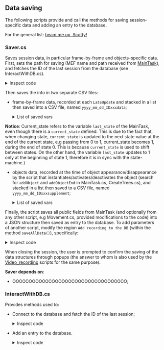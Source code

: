 ## Data saving

The following scripts provide and call the methods for saving session-specific data and adding an entry to the database.

For the general list: [beam me up, Scotty!](../README.md)

### Saver.cs

Saves session data, in particular frame-by-frame and objects-specific data. 
First, sets the path for saving (MEF name and path received from [MainTask](https://github.com/fattorilab/vr-navigation-tasks/blob/main/Docs/scripts_docs/Task_management.md#maintaskcs)), and fetches the ID of the last session from the database (see InteractWithDB.cs).

  <details> 
  <summary>Inspect code</summary>
  
  ```c#
    void Awake()
    {
        #region Choose monkey and set path

        string MEF = GetComponent<MainTask>().MEF;
        path_to_data = GetComponent<MainTask>().path_to_data;
        if (MEF.ToLower() == "ciuffa") { path_to_MEF = Path.Combine(path_to_data, "MEF27"); }
        else if (MEF.ToLower() == "lisca") { path_to_MEF = Path.Combine(path_to_data, "MEF28"); }
        else
        {
            bool ans = EditorUtility.DisplayDialog("Wrong MEF name", "Unable to find the monkey" + MEF, //don't know how to put a simple popup here (the choice is irrelevant)
                            "Close and check MEF in MainTask");
            QuitGame();
        }

        Debug.Log($"If desidered, files will be saved in {path_to_MEF}");

        #endregion

        #region Connect to DB and get last ID

        try
        {
            DB = GameObject.Find("DB");
            string path_to_DB = Path.Combine(path_to_MEF, "esperimentiVR.db");
            lastIDFromDB = DB.GetComponent<InteractWithDB>().GetLastIDfromDB(path_to_DB);
        }
        catch
        {
            bool ans = EditorUtility.DisplayDialog("Cannot interact with DB", "It is not possible to read last ID from database. You may not to be able to save data",
                            "Close and check DB", "Proceed anyway");
            if (ans) { QuitGame(); }
        }

        #endregion

    }
      
  ```
  </details>

Then saves the info in two separate CSV files:
- frame-by-frame data, recorded at each `LateUpdate` and stacked in a list then saved into a CSV file, named `yyyy_mm_dd_IDxxxdata`;
  <details> 
    <summary>List of saved vars</summary>

    ```c#
      string general_vars = "Unity_timestamp; Frame; ";
      string task_general_vars = "Trial; Correct Trials; Current_condition; Current_state; Error_type; Reward_count; ";
      string task_specific_vars = ""; // correct_target; interval; 
      string move_vars = "player_x_arduino; player_y_arduino; player_x;  player_y; player_z; player_x_rot; player_y_rot; player_z_rot; ";
      string eyes_vars = "pupil_timestamp; px_eye_right; py_eye_right; px_eye_left; py_eye_left; " +
                              "eye_diameter_left; eye_diameter_right";
    ```

<a name="Notice">**Notice**</a>: Current_state refers to the variable `last_state` of the MainTask, even though there is a `current_state` defined. This is due to the fact that, when changing state, `current_state` is updated to the next state value at the end of the current state, e.g passing from 0 to 1, current_state becomes 1, during the end of state 0. This is because `current_state` is used to shift between states. On the other hand, the variable `last_state` updates to 1 only at the beginning of state 1, therefore it is in sync with the state-machine.)
  

  </details>
  
- objects data, recorded at the time of object appearance/disappearance by the script that instantiates/activates/deactivates the object (search for `addObject` and `addObjectEnd` in MainTask.cs, CreateTrees.cs), and stacked in a list then saved to a CSV file, named `yyyy_mm_dd_IDxxxsupplement`;
    <details> 
    <summary>List of saved vars</summary>
    
    ```c#
    "Identifier; Type; x; y; z; rot_x; rot_y; rot_z; scale_x; scale_y; scale_z; TimeEntry; TimeExit"
    ```
  </details>

Finally, the script saves all public fields from MainTask (and optionally from any other script, e.g Movement.cs, provided modifications to the code) into a JSON structure then saved as entry to the database.
To add parameters of another script, modify the region `Add recording to the DB` (within the method `saveAllData()`), specifically:

  <details> 
  <summary>Inspect code</summary>
    
  ```c#
      // Get parameters from public fields of main and movement
      string jsonMainTask = JsonUtility.ToJson(main, true);
      string jsonMovement = JsonUtility.ToJson(player.GetComponent<Movement>(), true);
      string new_Param = "{ \"MainTask script params\": " + jsonMainTask
          + ", \"Movement params\": " + jsonMovement + " }";
  ```
  </details>

When closing the session, the user is prompted to confirm the saving of the data structures through popups (the answer to whom is also used by the [Video_recording](https://github.com/fattorilab/vr-navigation-tasks/blob/main/Docs/scripts_docs/Video_recording.md) scripts for the same purpose).

**Saver depends on**:
- OOOOOOOOOOOOOOOOOOOOOOOOOOOOOOOOOOO;

### InteractWithDB.cs

Provides methods used to:

- Connect to the database and fetch the ID of the last session;
  <details> 
    <summary>Inspect code</summary>
    
    ```c#
    public int GetLastIDfromDB(string path_to_DB)
    {

        int lastID = -1; // Initialize lastID with a default value in case no records are found

        Debug.Log($"Connecting to DB (DB_filepath={path_to_DB}) to READ LAST ID");
        conn = "URI=file:" + path_to_DB;

        using (dbconn = new SqliteConnection(conn))
        {
            dbconn.Open();

            dbcmd = dbconn.CreateCommand();
            sqlQuery = "SELECT * FROM Recordings ORDER BY ID DESC LIMIT 1;";
            dbcmd.CommandText = sqlQuery;

            dbreader = dbcmd.ExecuteReader();

            // Check if there's a record in the result
            if (dbreader.Read())
            {
                // Get the value of "ID" from the current record
                lastID = dbreader.GetInt32(dbreader.GetOrdinal("ID"));
            }

            dbreader.Close();
            dbconn.Close();

            // Return the lastID value
            Debug.Log("Last ID from DB " + lastID);
            return lastID;
        }
    }
    ```
  </details>

- Add an entry to the database.
  <details> 
    <summary>Inspect code</summary>
    
    ```c#
    public void AddRecording(string path_to_DB, int new_ID, string new_Date, string new_Task, string new_Param)
    {
        Debug.Log("Connecting to DB " + $"DB_filepath={path_to_DB} to ADD NEW RECORDING");
        conn = "URI=file:" + path_to_DB;

        using (dbconn = new SqliteConnection(conn))
        {
            dbconn.Open();

            dbcmd = dbconn.CreateCommand();
            sqlQuery = "INSERT INTO Recordings (ID, Date, Task, Param) VALUES ('" + new_ID + "','" +  new_Date + "','" + new_Task + "','" + new_Param + "')";
            dbcmd.CommandText = sqlQuery;

            dbcmd.ExecuteNonQuery();

            dbconn.Close();

            Debug.Log("New rec. added to DB with ID " + new_ID);
        }
    }
    ```
  </details>


